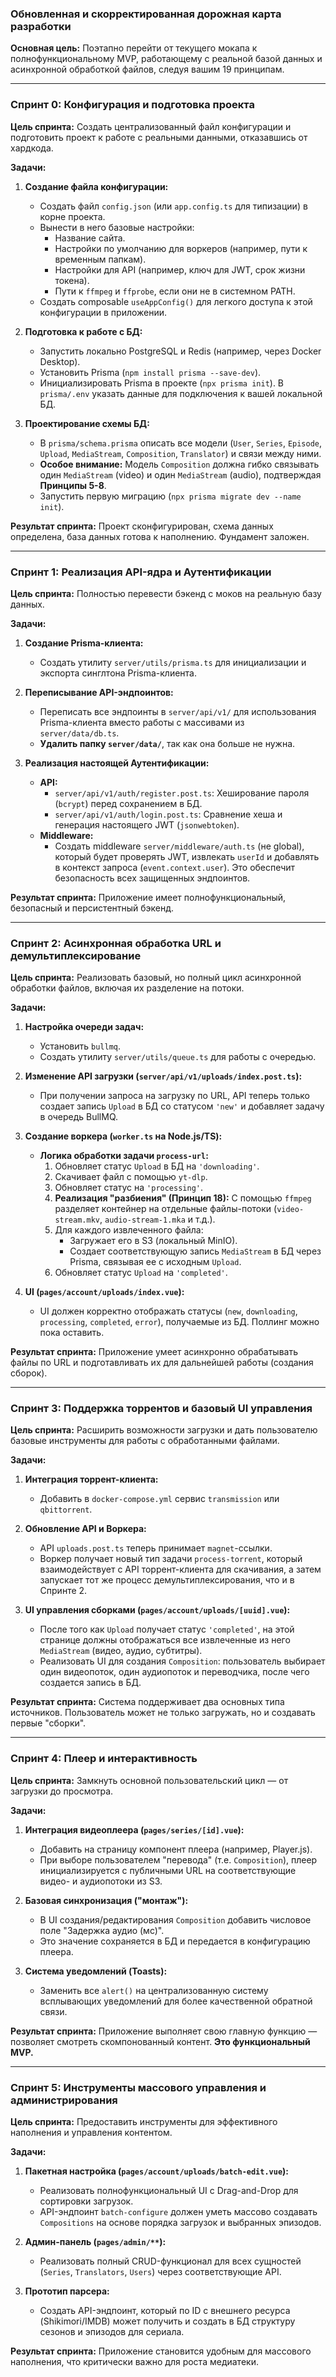 ### Обновленная и скорректированная дорожная карта разработки

**Основная цель:** Поэтапно перейти от текущего мокапа к полнофункциональному MVP, работающему с реальной базой данных и асинхронной обработкой файлов, следуя вашим 19 принципам.

---

### Спринт 0: Конфигурация и подготовка проекта

**Цель спринта:** Создать централизованный файл конфигурации и подготовить проект к работе с реальными данными, отказавшись от хардкода.

**Задачи:**

1.  **Создание файла конфигурации:**
    *   Создать файл `config.json` (или `app.config.ts` для типизации) в корне проекта.
    *   Вынести в него базовые настройки:
        *   Название сайта.
        *   Настройки по умолчанию для воркеров (например, пути к временным папкам).
        *   Настройки для API (например, ключ для JWT, срок жизни токена).
        *   Пути к `ffmpeg` и `ffprobe`, если они не в системном PATH.
    *   Создать composable `useAppConfig()` для легкого доступа к этой конфигурации в приложении.

2.  **Подготовка к работе с БД:**
    *   Запустить локально PostgreSQL и Redis (например, через Docker Desktop).
    *   Установить Prisma (`npm install prisma --save-dev`).
    *   Инициализировать Prisma в проекте (`npx prisma init`). В `prisma/.env` указать данные для подключения к вашей локальной БД.

3.  **Проектирование схемы БД:**
    *   В `prisma/schema.prisma` описать все модели (`User`, `Series`, `Episode`, `Upload`, `MediaStream`, `Composition`, `Translator`) и связи между ними.
    *   **Особое внимание:** Модель `Composition` должна гибко связывать один `MediaStream` (video) и один `MediaStream` (audio), подтверждая **Принципы 5-8**.
    *   Запустить первую миграцию (`npx prisma migrate dev --name init`).

**Результат спринта:** Проект сконфигурирован, схема данных определена, база данных готова к наполнению. Фундамент заложен.

---

### Спринт 1: Реализация API-ядра и Аутентификации

**Цель спринта:** Полностью перевести бэкенд с моков на реальную базу данных.

**Задачи:**

1.  **Создание Prisma-клиента:**
    *   Создать утилиту `server/utils/prisma.ts` для инициализации и экспорта синглтона Prisma-клиента.

2.  **Переписывание API-эндпоинтов:**
    *   Переписать все эндпоинты в `server/api/v1/` для использования Prisma-клиента вместо работы с массивами из `server/data/db.ts`.
    *   **Удалить папку `server/data/`**, так как она больше не нужна.

3.  **Реализация настоящей Аутентификации:**
    *   **API:**
        *   `server/api/v1/auth/register.post.ts`: Хеширование пароля (`bcrypt`) перед сохранением в БД.
        *   `server/api/v1/auth/login.post.ts`: Сравнение хеша и генерация настоящего JWT (`jsonwebtoken`).
    *   **Middleware:**
        *   Создать middleware `server/middleware/auth.ts` (не global), который будет проверять JWT, извлекать `userId` и добавлять в контекст запроса (`event.context.user`). Это обеспечит безопасность всех защищенных эндпоинтов.

**Результат спринта:** Приложение имеет полнофункциональный, безопасный и персистентный бэкенд.

---

### Спринт 2: Асинхронная обработка URL и демультиплексирование

**Цель спринта:** Реализовать базовый, но полный цикл асинхронной обработки файлов, включая их разделение на потоки.

**Задачи:**

1.  **Настройка очереди задач:**
    *   Установить `bullmq`.
    *   Создать утилиту `server/utils/queue.ts` для работы с очередью.

2.  **Изменение API загрузки (`server/api/v1/uploads/index.post.ts`):**
    *   При получении запроса на загрузку по URL, API теперь только создает запись `Upload` в БД со статусом `'new'` и добавляет задачу в очередь BullMQ.

3.  **Создание воркера (`worker.ts` на Node.js/TS):**
    *   **Логика обработки задачи `process-url`:**
        1.  Обновляет статус `Upload` в БД на `'downloading'`.
        2.  Скачивает файл с помощью `yt-dlp`.
        3.  Обновляет статус на `'processing'`.
        4.  **Реализация "разбиения" (Принцип 18):** С помощью `ffmpeg` разделяет контейнер на отдельные файлы-потоки (`video-stream.mkv`, `audio-stream-1.mka` и т.д.).
        5.  Для каждого извлеченного файла:
            *   Загружает его в S3 (локальный MinIO).
            *   Создает соответствующую запись `MediaStream` в БД через Prisma, связывая ее с исходным `Upload`.
        6.  Обновляет статус `Upload` на `'completed'`.

4.  **UI (`pages/account/uploads/index.vue`):**
    *   UI должен корректно отображать статусы (`new`, `downloading`, `processing`, `completed`, `error`), получаемые из БД. Поллинг можно пока оставить.

**Результат спринта:** Приложение умеет асинхронно обрабатывать файлы по URL и подготавливать их для дальнейшей работы (создания сборок).

---

### Спринт 3: Поддержка торрентов и базовый UI управления

**Цель спринта:** Расширить возможности загрузки и дать пользователю базовые инструменты для работы с обработанными файлами.

**Задачи:**

1.  **Интеграция торрент-клиента:**
    *   Добавить в `docker-compose.yml` сервис `transmission` или `qbittorrent`.

2.  **Обновление API и Воркера:**
    *   API `uploads.post.ts` теперь принимает `magnet`-ссылки.
    *   Воркер получает новый тип задачи `process-torrent`, который взаимодействует с API торрент-клиента для скачивания, а затем запускает тот же процесс демультиплексирования, что и в Спринте 2.

3.  **UI управления сборками (`pages/account/uploads/[uuid].vue`):**
    *   После того как `Upload` получает статус `'completed'`, на этой странице должны отображаться все извлеченные из него `MediaStream` (видео, аудио, субтитры).
    *   Реализовать UI для создания `Composition`: пользователь выбирает один видеопоток, один аудиопоток и переводчика, после чего создается запись в БД.

**Результат спринта:** Система поддерживает два основных типа источников. Пользователь может не только загружать, но и создавать первые "сборки".

---

### Спринт 4: Плеер и интерактивность

**Цель спринта:** Замкнуть основной пользовательский цикл — от загрузки до просмотра.

**Задачи:**

1.  **Интеграция видеоплеера (`pages/series/[id].vue`):**
    *   Добавить на страницу компонент плеера (например, Player.js).
    *   При выборе пользователем "перевода" (т.е. `Composition`), плеер инициализируется с публичными URL на соответствующие видео- и аудиопотоки из S3.

2.  **Базовая синхронизация ("монтаж"):**
    *   В UI создания/редактирования `Composition` добавить числовое поле "Задержка аудио (мс)".
    *   Это значение сохраняется в БД и передается в конфигурацию плеера.

3.  **Система уведомлений (Toasts):**
    *   Заменить все `alert()` на централизованную систему всплывающих уведомлений для более качественной обратной связи.

**Результат спринта:** Приложение выполняет свою главную функцию — позволяет смотреть скомпонованный контент. **Это функциональный MVP.**

---

### Спринт 5: Инструменты массового управления и администрирования

**Цель спринта:** Предоставить инструменты для эффективного наполнения и управления контентом.

**Задачи:**

1.  **Пакетная настройка (`pages/account/uploads/batch-edit.vue`):**
    *   Реализовать полнофункциональный UI с Drag-and-Drop для сортировки загрузок.
    *   API-эндпоинт `batch-configure` должен уметь массово создавать `Compositions` на основе порядка загрузок и выбранных эпизодов.

2.  **Админ-панель (`pages/admin/**`):**
    *   Реализовать полный CRUD-функционал для всех сущностей (`Series`, `Translators`, `Users`) через соответствующие API.

3.  **Прототип парсера:**
    *   Создать API-эндпоинт, который по ID с внешнего ресурса (Shikimori/IMDB) может получить и создать в БД структуру сезонов и эпизодов для сериала.

**Результат спринта:** Приложение становится удобным для массового наполнения, что критически важно для роста медиатеки.